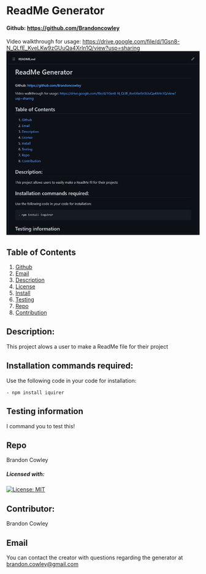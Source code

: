 
# ReadMe Generator
#### Github: https://github.com/Brandoncowley
Video walkthrough for usage: https://drive.google.com/file/d/1Gsn8-N_QLfE_KveLKw9zGUuQa4Xrln1Q/view?usp=sharing
![Your README output may look as follows:](./ReadMeScreenshot.JPG)
## Table of Contents
1. [Github](#github)
2. [Email](#email)
3. [Description](#description)
4. [License](#license)
5. [Install](#install)
6. [Testing](#test)
7. [Repo](#repo)
8. [Contribution](#contribution)
   
## Description: 
This project alows a user to make a ReadMe file for their project
        
## Installation commands required:
Use the following code in your code for installation:
```    
- npm install iquirer
```

## Testing information
I command you to test this!
## Repo
Brandon Cowley

##### Licensed with:
[![License: MIT](https://img.shields.io/badge/License-MIT-yellow.svg)](https://opensource.org/licenses/MIT)
## Contributor:
Brandon Cowley
## Email
You can contact the creator with questions regarding the generator at brandon.cowley@gmail.com
